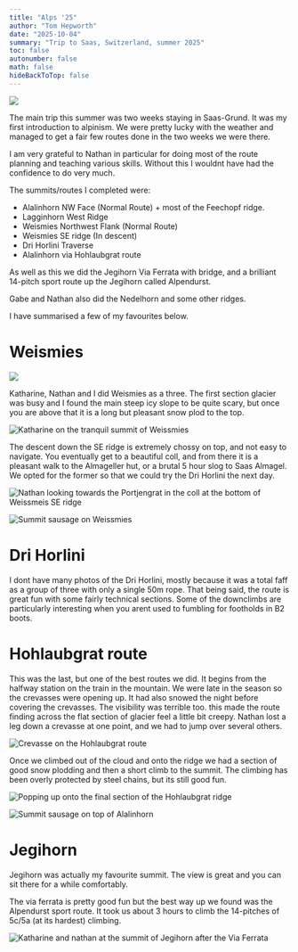 ```yaml
---
title: "Alps '25"
author: "Tom Hepworth"
date: "2025-10-04"
summary: "Trip to Saas, Switzerland, summer 2025"
toc: false
autonumber: false
math: false
hideBackToTop: false
---
```


![](./crevasse_2.jpg)

The main trip this summer was two weeks staying in Saas-Grund. It was my first introduction to alpinism. We were pretty lucky with the weather and managed to get a fair few routes done in the two weeks we were there. 

I am very grateful to Nathan in particular for doing most of the route planning and teaching various skills. Without this I wouldnt have had the confidence to do very much. 

The summits/routes I completed were:
- Alalinhorn NW Face (Normal Route) + most of the Feechopf ridge. 
- Lagginhorn West Ridge 
- Weismies Northwest Flank (Normal Route) 
- Weismies SE ridge (In descent) 
- Dri Horlini Traverse 
- Alalinhorn via Hohlaubgrat route 

As well as this we did the Jegihorn Via Ferrata with bridge, and a brilliant 14-pitch sport route up the Jegihorn called Alpendurst. 

Gabe and Nathan also did the Nedelhorn and some other ridges. 

I have summarised a few of my favourites below.

# Weismies

![](./weissmies_glacier.jpg) 

Katharine, Nathan and I did Weismies as a three. The first section glacier was busy and I found the main steep icy slope to be quite scary, but once you are above that it is a long but pleasant snow plod to the top. 

![](./katharine_on_weissmies.jpg "Katharine on the tranquil summit of Weissmies")

The descent down the SE ridge is extremely chossy on top, and not easy to navigate. You eventually get to a beautiful coll, and from there it is a pleasant walk to the Almageller hut, or a brutal 5 hour slog to Saas Almagel. We opted for the former so that we could try the Dri Horlini the next day. 

![](./nathan_portjengrat.jpg "Nathan looking towards the Portjengrat in the coll at the bottom of Weissmeis SE ridge")

![](./summit_sausage_1.jpg "Summit sausage on Weissmies")

# Dri Horlini 

I dont have many photos of the Dri Horlini, mostly because it was a total faff as a group of three with only a single 50m rope. That being said, the route is great fun with some fairly technical sections. Some of the downclimbs are particularly interesting when you arent used to fumbling for footholds in B2 boots. 

# Hohlaubgrat route

This was the last, but one of the best routes we did. It begins from the halfway station on the train in the mountain. We were late in the season so the crevasses were opening up. It had also snowed the night before covering the crevasses. The visibility was terrible too. this made the route finding across the flat section of glacier feel a little bit creepy. Nathan lost a leg down a crevasse at one point, and we had to jump over several others. 

![](./crevasse_1.jpg "Crevasse on the Hohlaubgrat route")

Once we climbed out of the cloud and onto the ridge we had a section of good snow plodding and then a short climb to the summit. The climbing has been overly protected by steel chains, but its still good fun. 

![](./alalinhorn_ridge.jpg "Popping up onto the final section of the Hohlaubgrat ridge")

![](./summit_sausage_2.jpg "Summit sausage on top of Alalinhorn")

# Jegihorn 

Jegihorn was actually my favourite summit. The view is great and you can sit there for a while comfortably. 

The via ferrata is pretty good fun but the best way up we found was the Alpendurst sport route. It took us about 3 hours to climb the 14-pitches of 5c/5a (at its hardest) climbing. 

![](./nathan_katharine_jegihorn.jpg "Katharine and nathan at the summit of Jegihorn after the Via Ferrata")
